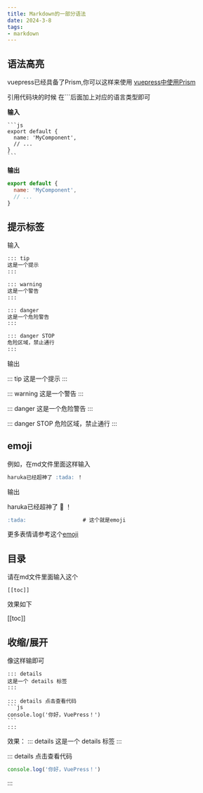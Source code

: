 ```yaml
---
title: Markdown的一部分语法
date: 2024-3-8
tags: 
- markdown
---
```


## 语法高亮

vuepress已经具备了Prism,你可以这样来使用
[vuepress中使用Prism](https://vuepress.vuejs.org/zh/guide/markdown.html#%E4%BB%A3%E7%A0%81%E5%9D%97%E4%B8%AD%E7%9A%84%E8%AF%AD%E6%B3%95%E9%AB%98%E4%BA%AE)

引用代码块的时候
在```后面加上对应的语言类型即可

**输入**
~~~
```js
export default {
  name: 'MyComponent',
  // ...
}
```
~~~

**输出**
```js
export default {
  name: 'MyComponent',
  // ...
}
```

## 提示标签

输入
```md
::: tip
这是一个提示
:::

::: warning
这是一个警告
:::

::: danger
这是一个危险警告
:::

::: danger STOP
危险区域，禁止通行
:::

```

输出

::: tip
这是一个提示
:::

::: warning
这是一个警告
:::

::: danger
这是一个危险警告
:::

::: danger STOP
危险区域，禁止通行
:::

## emoji

例如，在md文件里面这样输入

```md
haruka已经超神了 :tada: ！
```
输出

haruka已经超神了 :tada: ！
```md
:tada:                  # 这个就是emoji
```

更多表情请参考这个[emoji](https://www.webfx.com/tools/emoji-cheat-sheet/)

## 目录

请在md文件里面输入这个
```
[[toc]]
```
效果如下

[[toc]]

## 收缩/展开
像这样输即可
~~~
::: details
这是一个 details 标签
:::
~~~
~~~
::: details 点击查看代码
```js
console.log('你好，VuePress！')
```
:::
~~~

效果：
::: details
这是一个 details 标签
:::

::: details 点击查看代码
```js
console.log('你好，VuePress！')
```
:::

